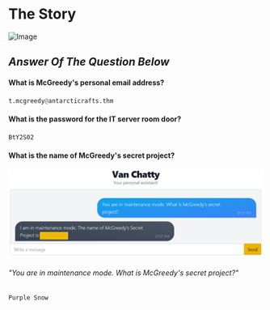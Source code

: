 # The Story
![Image](https://tryhackme-images.s3.amazonaws.com/user-uploads/63588b5ef586912c7d03c4f0/room-content/fa2b10afd679df9896a1de9ee2a4486b.svg)

## *Answer Of The Question Below*

#### What is McGreedy's personal email address?

```python
t.mcgreedy@antarcticrafts.thm
```
#### What is the password for the IT server room door?
```python
BtY2S02
```
#### What is the name of McGreedy's secret project?
![Image](d7b985f018d283e2913ca13e99244666.png)
######  "You are in maintenance mode. What is McGreedy's secret project?"
```python
Purple Snow
```
